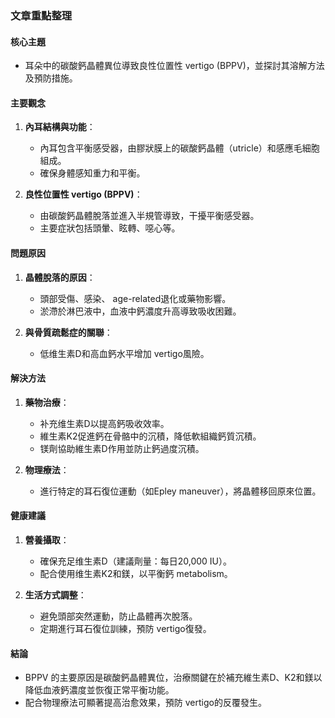 ### 文章重點整理

#### 核心主題
- 耳朵中的碳酸鈣晶體異位導致良性位置性 vertigo (BPPV)，並探討其溶解方法及預防措施。

#### 主要觀念
1. **內耳結構與功能**：
   - 內耳包含平衡感受器，由膠狀膜上的碳酸鈣晶體（utricle）和感應毛細胞組成。
   - 確保身體感知重力和平衡。

2. **良性位置性 vertigo (BPPV)**：
   - 由碳酸鈣晶體脫落並進入半規管導致，干擾平衡感受器。
   - 主要症狀包括頭暈、眩轉、噁心等。

#### 問題原因
1. **晶體脫落的原因**：
   - 頭部受傷、感染、 age-related退化或藥物影響。
   - 淤滯於淋巴液中，血液中鈣濃度升高導致吸收困難。

2. **與骨質疏鬆症的關聯**：
   - 低维生素D和高血鈣水平增加 vertigo風險。

#### 解決方法
1. **藥物治療**：
   - 补充维生素D以提高鈣吸收效率。
   - 維生素K2促進鈣在骨骼中的沉積，降低軟組織鈣質沉積。
   - 镁劑協助維生素D作用並防止鈣過度沉積。

2. **物理療法**：
   - 進行特定的耳石復位運動（如Epley maneuver），將晶體移回原來位置。

#### 健康建議
1. **營養攝取**：
   - 確保充足维生素D（建議劑量：每日20,000 IU）。
   - 配合使用维生素K2和鎂，以平衡鈣 metabolism。
   
2. **生活方式調整**：
   - 避免頭部突然運動，防止晶體再次脫落。
   - 定期進行耳石復位訓練，預防 vertigo復發。

#### 結論
- BPPV 的主要原因是碳酸鈣晶體異位，治療關鍵在於補充維生素D、K2和鎂以降低血液鈣濃度並恢復正常平衡功能。
- 配合物理療法可顯著提高治愈效果，預防 vertigo的反覆發生。